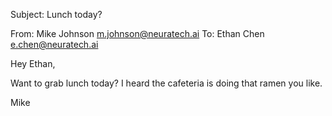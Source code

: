 Subject: Lunch today?

From: Mike Johnson <m.johnson@neuratech.ai>
To: Ethan Chen <e.chen@neuratech.ai>

Hey Ethan,

Want to grab lunch today? I heard the cafeteria is doing that ramen you like.

Mike
